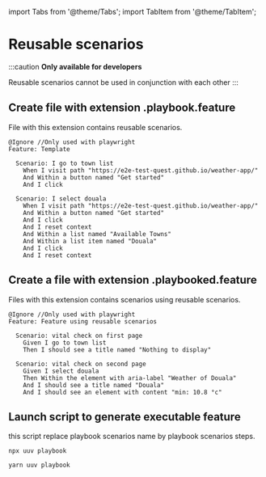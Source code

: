 import Tabs from '@theme/Tabs';
import TabItem from '@theme/TabItem';

# Reusable scenarios

:::caution
**Only available for developers**

Reusable scenarios cannot be used in conjunction with each other
:::

## Create file with extension .playbook.feature
File with this extension contains reusable scenarios.

```gherkin title='uuv/e2e/playbook/template.playbook.feature'
@Ignore //Only used with playwright
Feature: Template

  Scenario: I go to town list
    When I visit path "https://e2e-test-quest.github.io/weather-app/"
    And Within a button named "Get started"
    And I click

  Scenario: I select douala
    When I visit path "https://e2e-test-quest.github.io/weather-app/"
    And Within a button named "Get started"
    And I click
    And I reset context
    And Within a list named "Available Towns"
    And Within a list item named "Douala"
    And I click
    And I reset context
```

## Create a file with extension .playbooked.feature
Files with this extension contains scenarios using reusable scenarios.

```gherkin title='uuv/e2e/playbook/weatherApp.playbooked.feature'
@Ignore //Only used with playwright
Feature: Feature using reusable scenarios

  Scenario: vital check on first page
    Given I go to town list
    Then I should see a title named "Nothing to display" 

  Scenario: vital check on second page
    Given I select douala
    Then Within the element with aria-label "Weather of Douala"
    And I should see a title named "Douala"
    And I should see an element with content "min: 10.8 °c"
```

## Launch script to generate executable feature
this script replace playbook scenarios name by playbook scenarios steps.

<Tabs>
<TabItem value="Npm" label="Npm">

```shell
npx uuv playbook
```

</TabItem>
<TabItem value="Yarn" label="Yarn">

```shell
yarn uuv playbook
```

</TabItem>
</Tabs>
